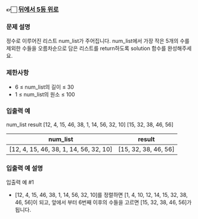 ### 👉🏻 [뒤에서 5등 위로](https://school.programmers.co.kr/learn/courses/30/lessons/181852)

### 문제 설명

정수로 이루어진 리스트 num_list가 주어집니다. num_list에서 가장 작은 5개의 수를 제외한 수들을 오름차순으로 담은 리스트를 return하도록 solution 함수를 완성해주세요.

### 제한사항

- 6 ≤ num_list의 길이 ≤ 30
- 1 ≤ num_list의 원소 ≤ 100

### 입출력 예

num_list result
[12, 4, 15, 46, 38, 1, 14, 56, 32, 10] [15, 32, 38, 46, 56]

| num_list                               | result               |
| -------------------------------------- | -------------------- |
| [12, 4, 15, 46, 38, 1, 14, 56, 32, 10] | [15, 32, 38, 46, 56] |

### 입출력 예 설명

입출력 예 #1

- [12, 4, 15, 46, 38, 1, 14, 56, 32, 10]를 정렬하면 [1, 4, 10, 12, 14, 15, 32, 38, 46, 56]이 되고, 앞에서 부터 6번째 이후의 수들을 고르면 [15, 32, 38, 46, 56]가 됩니다.
